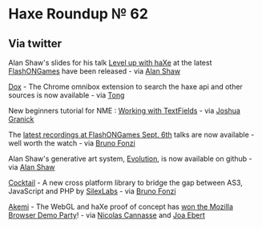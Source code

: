 [_template]: ../templates/roundup.html
# Haxe Roundup № 62

## Via twitter
Alan Shaw's slides for his talk [Level up with haXe][link 1] at the latest [FlashONGames][link 2] have been released - via [Alan Shaw][link 3]

[Dox][link 4] - The Chrome omnibox extension to search the haxe api and other sources is now available - via [Tong][link 5]

New beginners tutorial for NME : [Working with TextFields][link 6] - via [Joshua Granick][link 7]

The [latest recordings at FlashONGames Sept. 6th][link 8] talks are now available - well worth the watch - via [Bruno Fonzi][link 9]

Alan Shaw's generative art system, [Evolution][link 10], is now available on github - via [Alan Shaw][link 11]

[Cocktail][link 12] - A new cross platform library to bridge the gap between AS3, JavaScript and PHP by [SilexLabs][link 13] - via [Bruno Fonzi][link 14]

[Akemi][link 15] - The WebGL and haXe proof of concept has [won the Mozilla Browser Demo Party][link 16]! - via [Nicolas Cannasse][link 17] and [Joa Ebert][link 18]

[link 1]: http://portal.sliderocket.com/AWUPA/Level-Up-with-haXe "Level up with haXe by Alan Shaw at FlashONGames"
[link 2]: http://flashongames.com/ "FlashONGames"
[link 3]: https://www.twitter.com/#!/nodename "@nodename"
[link 4]: https://chrome.google.com/webstore/detail/oocmdgebgfalcjefajhpkdkmlfcanljg "Dox - The Chrome omnibox extension to search the haxe api"
[link 5]: https://www.twitter.com/#!/disktree "@disktree"
[link 6]: http://www.haxenme.org/developers/tutorials/textfields/ "New beginners tutorial for NME : Working with TextFields"
[link 7]: https://www.twitter.com/#!/singmajesty "@singmajesty"
[link 8]: http://flashongames.com/post/9996886291/videos-from-sept-6th-2011-event "FlashONGames records for Sept 6th talks now available"
[link 9]: https://www.twitter.com/#!/BrunoFonzi "@BrunoFonzi"
[link 10]: http://nodename.github.com/ "Evolution on github"
[link 11]: https://www.twitter.com/#!/nodename "@nodename"
[link 12]: https://github.com/silexlabs/Cocktail "Cocktail - Cross Platform library to bridge AS3, JavaScript and PHP"
[link 13]: http://www.silexlabs.org/ "SilexLabs"
[link 14]: https://www.twitter.com/#!/BrunoFonzi "@BrunoFonzi"
[link 15]: http://britzpetermann.com/blog/akemi "Akemi - The awesome WebGL demo"
[link 16]: http://mozillalabs.com/blog/2011/09/we-got-the-winners/ "Akemi - Winner of the Mozilla Browser Demo Party!"
[link 17]: https://www.twitter.com/#!/ncannasse "@ncannasse"
[link 18]: https://www.twitter.com/#!/joa "@joa"

